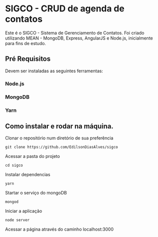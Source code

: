 # SIGCO - CRUD de agenda de contatos

Este é o SIGCO - Sistema de Gerenciamento de Contatos. Foi criado utilizando MEAN - MongoDB, Express, AngularJS e Node.js, inicialmente para fins de estudo.

## Pré Requisitos

Devem ser instaladas as seguintes ferramentas:

### Node.js  
### MongoDB  
### Yarn  
    
## Como instalar e rodar na máquina.

Clonar o repositório num diretório de sua preferência
```shell
git clone https://github.com/EdilsonDiasAlves/sigco
```

Acessar a pasta do projeto
```shell
cd sigco
```

Instalar dependencias
```shell
yarn
```

Startar o serviço do mongoDB
```shell
mongod
```

Iniciar a aplicação
```shell
node server
```

Acessar a página através do caminho localhost:3000
